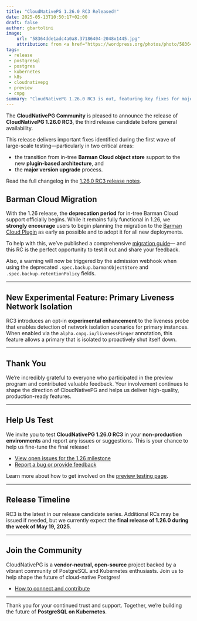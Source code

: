 ```yaml
---
title: "CloudNativePG 1.26.0 RC3 Released!"
date: 2025-05-13T10:50:17+02:00
draft: false
author: gbartolini
image:
    url: "58364dde1adc4a0a8.37186404-2048x1445.jpg"
    attribution: from <a href="https://wordpress.org/photos/photo/58364dde1a/">Saurabh</a>
tags:
 - release
 - postgresql
 - postgres
 - kubernetes
 - k8s
 - cloudnativepg
 - preview
 - cnpg
summary: "CloudNativePG 1.26.0 RC3 is out, featuring key fixes for major upgrades and Barman Cloud plugin migration—test it now and help shape the final release!"
---
```


The **CloudNativePG Community** is pleased to announce the release of
**CloudNativePG 1.26.0 RC3**, the third release candidate before general
availability.

This release delivers important fixes identified during the first wave of
large-scale testing—particularly in two critical areas:

- the transition from in-tree **Barman Cloud object store** support to the new **plugin-based architecture**, and
- the **major version upgrade** process.

Read the full changelog in the
[1.26.0 RC3 release notes](https://cloudnative-pg.io/documentation/preview/release_notes/v1.26/).

## Barman Cloud Migration

With the 1.26 release, the **deprecation period** for in-tree Barman Cloud
support officially begins. While it remains fully functional in 1.26, we
**strongly encourage** users to begin planning the migration to the
[Barman Cloud Plugin](https://cloudnative-pg.io/plugin-barman-cloud/)
as early as possible and to adopt it for all new deployments.

To help with this, we’ve published a comprehensive
[migration guide](https://cloudnative-pg.io/plugin-barman-cloud/docs/migration/)—
and this RC is the perfect opportunity to test it out and share your feedback.

Also, a warning will now be triggered by the admission webhook when using the
deprecated `.spec.backup.barmanObjectStore` and `.spec.backup.retentionPolicy`
fields.

---

## New Experimental Feature: Primary Liveness Network Isolation

RC3 introduces an opt-in **experimental enhancement** to the liveness probe that
enables detection of network isolation scenarios for primary instances. When
enabled via the `alpha.cnpg.io/livenessPinger` annotation, this feature allows
a primary that is isolated to proactively shut itself down.

---

## Thank You

We’re incredibly grateful to everyone who participated in the preview program
and contributed valuable feedback. Your involvement continues to shape the
direction of CloudNativePG and helps us deliver high-quality, production-ready
features.

---

## Help Us Test

We invite you to test **CloudNativePG 1.26.0 RC3** in your **non-production
environments** and report any issues or suggestions. This is your chance to
help us fine-tune the final release!

- [View open issues for the 1.26 milestone](https://github.com/cloudnative-pg/cloudnative-pg/milestone/25)
- [Report a bug or provide feedback](https://github.com/cloudnative-pg/cloudnative-pg/issues/new/choose)

Learn more about how to get involved on the [preview testing page](https://cloudnative-pg.io/documentation/preview).

---

## Release Timeline

RC3 is the latest in our release candidate series. Additional RCs may be issued
if needed, but we currently expect the **final release of 1.26.0 during the
week of May 19, 2025**.

---

## Join the Community

CloudNativePG is a **vendor-neutral, open-source** project backed by a vibrant
community of PostgreSQL and Kubernetes enthusiasts. Join us to help shape the
future of cloud-native Postgres!

- [How to connect and contribute](https://github.com/cloudnative-pg/cloudnative-pg?tab=readme-ov-file#communications)

---

Thank you for your continued trust and support.
Together, we’re building the future of **PostgreSQL on Kubernetes**.

<!--
# About CloudNativePG

[CloudNativePG](https://cloudnative-pg.io) is an open-source Kubernetes
Operator specifically designed for PostgreSQL workloads. It manages the entire
lifecycle of a PostgreSQL cluster, including bootstrapping, configuration, high
availability, connection routing, and comprehensive backup and disaster
recovery mechanisms. By leveraging PostgreSQL's native streaming replication,
CloudNativePG efficiently distributes data across pods, nodes, and zones using
standard Kubernetes patterns, enabling seamless scaling of replicas in a
Kubernetes-native manner. Originally developed and supported by
[EDB](https://www.enterprisedb.com/), CloudNativePG is a
[CNCF Sandbox project](https://www.cncf.io/projects/cloudnativepg/)
and the sole PostgreSQL operator in this category.

-->
<!--
Tweet
🚀 Exciting news! CloudNativePG 1.26.0 RC3 is here! Help us test exciting new features like major in-place upgrades, startup and readiness probes for replicas, and declarative extensions management.

LINK

#CloudNativePG #PostgreSQL #Kubernetes #OpenSource

--->
<!--
LinkedIn
Your post is already clear and engaging—great job! Here's a slightly refined version to improve flow, clarity, and impact, while keeping your structure and enthusiasm:

---

🚀 CloudNativePG 1.26.0 RC3 is Here! 🚀

We’re thrilled to announce the third release candidate of CloudNativePG 1.26.0! 🎉

This milestone helps us validate and polish some of the most anticipated features coming in the final release:

🔹 Declarative offline in-place PostgreSQL major upgrades
🔹 Smarter startup and readiness probes for replicas
🔹 Declarative management of extensions and schemas
🔹 The new Barman Cloud Plugin for backup and recovery via object stores

We're calling on the community to test this release in non-production environments and share your feedback. Your input is vital to help us deliver a robust and production-ready final release!

👉 LINK

Let’s build the future of PostgreSQL on Kubernetes—together.

Follow us for updates and join the community to get involved!

#CloudNativePG #PostgreSQL #Kubernetes #OpenSource #ReleaseCandidate #RC3 #CloudNative #DataOps #DevOps
-->
